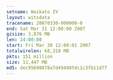 ```yaml
---
setname: Waikato IV
layout: witsdata
tracename: 20070330-000000-0
end: Sat Mar 31 12:00:00 2007
gzsize: 3,876 MB
len: 24:00:00
start: Fri Mar 30 12:00:01 2007
totalwirelen: 68,310 MB
pkts: 151 million
size: 11,447 MB
md5: dec95690878a7d49498fdc1c3fb11d77
---
```


